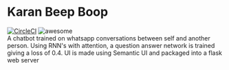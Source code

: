 # Karan Beep Boop
[![CircleCI](https://circleci.com/gh/karanchahal/professional-app/tree/master.svg?style=shield)](https://circleci.com/gh/karanchahal/professional-app/tree/master)
![awesome](https://img.shields.io/badge/awesome-yes-green.svg)
<br />
A chatbot trained on whatsapp conversations between self and another person. Using RNN's with attention, a question answer network is trained giving a loss of 0.4.
UI is made using Semantic UI and packaged into a flask web server
